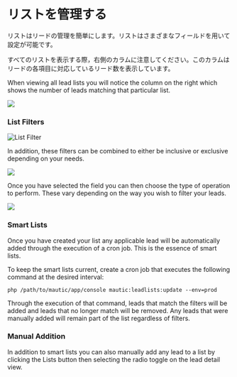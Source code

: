 # リストを管理する

リストはリードの管理を簡単にします。リストはさまざまなフィールドを用いて設定が可能です。

すべてのリストを表示する際，右側のカラムに注意してください。このカラムはリードの各項目に対応しているリード数を表示しています。

When viewing all lead lists you will notice the column on the right which shows the number of leads matching that particular list.

![](http://drop.dbh.li/image/3v3F2v280n1z/Image%202014-11-16%20at%209.32.16%20PM.png)

### List Filters

![List Filter](http://drop.dbh.li/image/3j350h370g0t/Image%202014-11-16%20at%209.13.39%20PM.png)

In addition, these filters can be combined to either be inclusive or exclusive depending on your needs.

![](http://drop.dbh.li/image/2u090o1n252V/Image%202014-11-16%20at%209.16.12%20PM.png)

Once you have selected the field you can then choose the type of operation to perform. These vary depending on the way you wish to filter your leads.

![](http://drop.dbh.li/image/3o0a32313h07/Image%202014-11-16%20at%209.26.57%20PM.png)

### Smart Lists

Once you have created your list any applicable lead will be automatically added through the execution of a cron job. This is the essence of smart lists.

To keep the smart lists current, create a cron job that executes the following command at the desired interval:

```
php /path/to/mautic/app/console mautic:leadlists:update --env=prod
```

Through the execution of that command, leads that match the filters will be added and leads that no longer match will be removed. Any leads that were manually added will remain part of the list regardless of filters.

### Manual Addition

In addition to smart lists you can also manually add any lead to a list by clicking the Lists button then selecting the radio toggle on the lead detail view.
